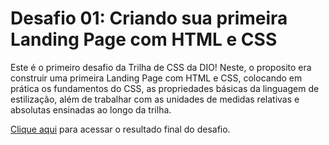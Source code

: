 # Desafio 01: Criando sua primeira Landing Page com HTML e CSS

Este é o primeiro desafio da Trilha de CSS da DIO! Neste, o proposito era construir uma primeira Landing Page com HTML e CSS, colocando em prática os fundamentos do CSS, as propriedades básicas da linguagem de estilização, além de trabalhar com as unidades de medidas relativas e absolutas ensinadas ao longo da trilha.

[Clique aqui](##) para acessar o resultado final do desafio.

